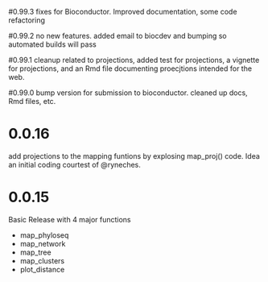 #0.99.3
fixes for Bioconductor. Improved documentation, some code refactoring

#0.99.2
no new features. added email to biocdev and bumping so automated builds will pass

#0.99.1
cleanup related to projections, added test for projections, 
a vignette for projections, and an Rmd file documenting proecjtions intended for the web.

#0.99.0
bump version for submission to bioconductor. cleaned up docs, Rmd files, etc.

# 0.0.16
add projections to the mapping funtions by explosing map_proj() code.
Idea an initial coding courtest of @ryneches.

# 0.0.15
Basic Release with 4 major functions
- map_phyloseq
- map_network
- map_tree
- map_clusters
- plot_distance